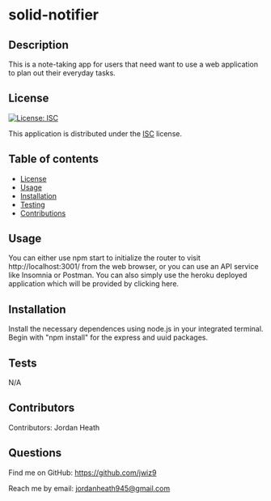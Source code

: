
  # solid-notifier
  ## Description
  This is a note-taking app for users that need want to use a web application to plan out their everyday tasks.
  ## License
  
  [![License: ISC](https://img.shields.io/badge/License-ISC-yellow.svg)](https://opensource.org/licenses/ISC)
  
This application is distributed under the [ISC](https://opensource.org/licenses/ISC) license.
  ## Table of contents
  - [License](#License)
  - [Usage](#Usage)
  - [Installation](#Installation)
  - [Testing](#Testing)
  - [Contributions](#Contributions)
  ## Usage
  You can either use npm start to  initialize the router to visit http://localhost:3001/ from the web browser, or you can use an API service like Insomnia or Postman. You can also simply use the heroku deployed application which will be provided by clicking here.
  ## Installation
  Install the necessary dependences using node.js in your integrated terminal. Begin with "npm install" for the express and uuid packages.
  ## Tests
  N/A
  ## Contributors
  Contributors: 
  Jordan Heath
  ## Questions
  Find me on GitHub: <https://github.com/jwiz9>
  
Reach me by email: jordanheath945@gmail.com
  